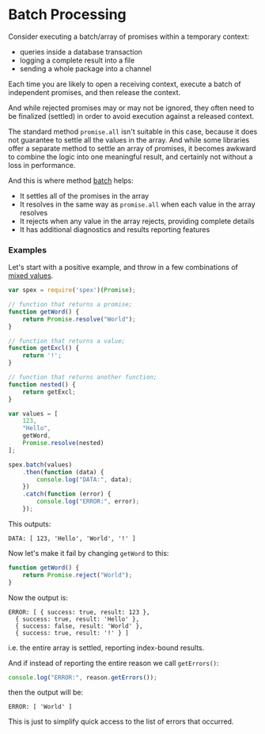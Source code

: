 # Batch Processing
 
Consider executing a batch/array of promises within a temporary context:
  
* queries inside a database transaction
* logging a complete result into a file
* sending a whole package into a channel

Each time you are likely to open a receiving context, execute a batch of independent promises,
and then release the context. 

And while rejected promises may or may not be ignored, they often need to be finalized (settled)
in order to avoid execution against a released context.

The standard method `promise.all` isn't suitable in this case, because it does not guarantee to
settle all the values in the array. And while some libraries offer a separate method to settle
an array of promises, it becomes awkward to combine the logic into one meaningful result, and
certainly not without a loss in performance. 

And this is where method [batch] helps:

* It settles all of the promises in the array
* It resolves in the same way as `promise.all` when each value in the array resolves
* It rejects when any value in the array rejects, providing complete details
* It has additional diagnostics and results reporting features

### Examples

Let's start with a positive example, and throw in a few combinations of [mixed values].
 
```javascript
var spex = require('spex')(Promise);

// function that returns a promise;
function getWord() {
    return Promise.resolve("World");
}

// function that returns a value;
function getExcl() {
    return '!';
}

// function that returns another function;
function nested() {
    return getExcl;
}

var values = [
    123,
    "Hello",
    getWord,
    Promise.resolve(nested)
];

spex.batch(values)
    .then(function (data) {
        console.log("DATA:", data);
    })
    .catch(function (error) {
        console.log("ERROR:", error);
    });
```

This outputs:
```
DATA: [ 123, 'Hello', 'World', '!' ]
```

Now let's make it fail by changing `getWord` to this:

```javascript
function getWord() {
    return Promise.reject("World");
}
```
Now the output is:
```
ERROR: [ { success: true, result: 123 },
  { success: true, result: 'Hello' },
  { success: false, result: 'World' },
  { success: true, result: '!' } ]
```
i.e. the entire array is settled, reporting index-bound results. 

And if instead of reporting the entire reason we call `getErrors()`:
```javascript
console.log("ERROR:", reason.getErrors());
```
then the output will be:
```
ERROR: [ 'World' ]
```
This is just to simplify quick access to the list of errors that occurred.

[batch]:http://vitaly-t.github.io/spex/global.html#batch
[mixed values]:https://github.com/vitaly-t/spex/wiki/Mixed-Values
